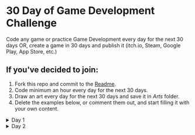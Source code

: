 # 30 Day of Game Development Challenge

Code any game or practice Game Development every day for the next 30 days
OR, create a game in 30 days and publish it (itch.io, Steam, Google Play, App Store, etc.)

## If you've decided to join:
1. Fork this repo and commit to the [Readme](README.md).
2. Code minimum an hour every day for the next 30 days.
3. Draw an art every day for the next 30 days and save it in *Arts* folder.
5. Delete the examples below, or comment them out, and start filling it with your own content.

<details>
<summary>Day 1</summary>
Today I have started to program my own game in Godot.

Also, here is my [art](Art/day1.png) for today
</details>

<details>
<summary>Day 2</summary>
Lorem ipsum

Also, here is my second [art](Arts/day2.gif) for today
</details>